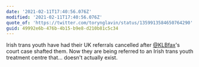 ```yaml
---
date: '2021-02-11T17:40:56.076Z'
modified: '2021-02-11T17:40:56.076Z'
quote_of: 'https://twitter.com/torynglavin/status/1359913584650764290'
guid: 49992e6b-476b-4b15-b9e8-d210b81c5c34
---
```

Irish trans youth have had their UK referrals cancelled after [@KLBfax](https://twitter.com/KLBfax)'s court case shafted them. Now they are being referred to an Irish trans youth treatment centre that... doesn't actually exist.
